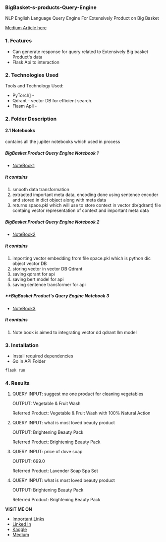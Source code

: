### BigBasket-s-products-Query-Engine
NLP English Language Query Engine For Extensively Product on Big Basket

[Medium Article here](https://medium.com/@smn.acm/bigbasket-products-query-engine-bert-qdrant-718bee72143a)


### 1. Features


- Can generate response for query related to Extensively Big basket Product's data
- Flask Api to interaction


### 2. Technologies Used

Tools and Technology Used:

- PyTorch] - 
- Qdrant - vector DB for efficient search.
- Flasm Apli - 
 

### 2. Folder Description
#### 2.1 **Notebooks** 
contains all the jupiter notebooks which used in process

##### **BigBasket Product Query Engine  Notebook 1**
- [NoteBook1](https://www.kaggle.com/code/sb0702/bigbasket-product-d-query-engine-notebook-1)
##### It contains
1. smooth data transformation 
2. extracted important meta data,  encoding done using sentence encoder and stored in dict object along with meta data  
3. returns space.pkl which will use to store context in vector db(qdrant) file containg vector representation of context and important meta data

##### **BigBasket Product Query Engine  Notebook 2**
- [NoteBook2](https://www.kaggle.com/code/sb0702/bigbasket-product-s-query-engine-notebook-2)
##### It contains
1. importing vector embedding from file space.pkl which is python dic object vector DB 
2. storing vector in vector DB Qdrant 
3. saving qdrant for api
4. saving bert model for api
5. saving sentence transformer for api

##### **BigBasket Product's Query Engine Notebook 3
- [NoteBook3](https://www.kaggle.com/code/sb0702/bigbasket-product-s-query-engine-notebook-3)

##### It contains
1. Note book is aimed to integrating vector dd qdrant llm model 



### 3. Installation
- Install required dependencies 
- Go in API Folder
```sh
flask run
```


### 4. Results

1. QUERY INPUT: suggest me one product for cleaning vegetables
   
   OUTPUT: Vegetable & Fruit Wash

   Referred Product: Vegetable & Fruit Wash with 100% Natural Action

2. QUERY INPUT: what is most loved beauty product

   OUTPUT: Brightening Beauty Pack

   Referred Product: Brightening Beauty Pack

3. QUERY INPUT: price of dove soap

   OUTPUT: 699.0

   Referred Product: Lavender Soap Spa Set

4. QUERY INPUT: what is most loved beauty product

   OUTPUT: Brightening Beauty Pack

   Referred Product: Brightening Beauty Pack



**VISIT ME ON** 
-  [Important Links][link_tree]
-  [Linked In][link_linkedin]
-  [Kaggle][link_kaggle]
-  [Medium][link_medium]



[link_ganache_download]: <https://trufflesuite.com/ganache/>
[link_portfolio]:<https://master--sbrajen7.netlify.app/>
[link_tree]:<https://linktr.ee/sbrajen07>
[link_kaggle]: <https://www.kaggle.com/sb0702>
[link_linkedin]:<https://www.linkedin.com/in/sbrajendra/>
[link_medium]:<https://medium.com/@smn.acm>

